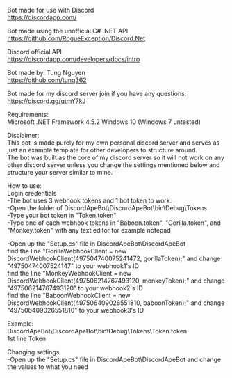 Bot made for use with Discord  
https://discordapp.com/

Bot made using the unofficial C# .NET API  
https://github.com/RogueException/Discord.Net

Discord official API  
https://discordapp.com/developers/docs/intro

Bot made by: Tung Nguyen  
https://github.com/tung362

Bot made for my discord server join if you have any questions:  
https://discord.gg/qtmY7kJ


Requirements:  
Microsoft .NET Framework 4.5.2
Windows 10 (Windows 7 untested)


Disclaimer:  
This bot is made purely for my own personal discord server and serves as just an example template for other developers to structure around.  
The bot was built as the core of my discord server so it will not work on any other discord server unless you change the settings mentioned below and structure your server similar to mine.


How to use:  
Login credentials  
-The bot uses 3 webhook tokens and 1 bot token to work.  
-Open the folder of DiscordApeBot\DiscordApeBot\bin\Debug\Tokens  
-Type your bot token in "Token.token"  
-Type one of each webhook tokens in "Baboon.token", "Gorilla.token", and "Monkey.token" with any text editor for example notepad  

-Open up the "Setup.cs" file in DiscordApeBot\DiscordApeBot  
find the line "GorillaWebhookClient = new DiscordWebhookClient(497504740075241472, gorillaToken);" and change "49750474007524147" to your webhook1's ID  
find the line "MonkeyWebhookClient = new DiscordWebhookClient(497506214767493120, monkeyToken);" and change "497506214767493120" to your webhook2's ID  
find the line "BaboonWebhookClient = new DiscordWebhookClient(497506409026551810, baboonToken);" and change "497506409026551810" to your webhook3's ID  
 
 Example:  
 DiscordApeBot\DiscordApeBot\bin\Debug\Tokens\Token.token  
 1st line Token  
 
 
Changing settings:  
-Open up the "Setup.cs" file in DiscordApeBot\DiscordApeBot and change the values to what you need
